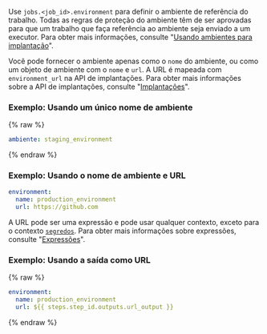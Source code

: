 Use `jobs.<job_id>.environment` para definir o ambiente de referência do trabalho. Todas as regras de proteção do ambiente têm de ser aprovadas para que um trabalho que faça referência ao ambiente seja enviado a um executor. Para obter mais informações, consulte "[Usando ambientes para implantação](/actions/deployment/using-environments-for-deployment)".

Você pode fornecer o ambiente apenas como o `nome` do ambiente, ou como um objeto de ambiente com o `nome` e `url`. A URL é mapeada com `environment_url` na API de implantações. Para obter mais informações sobre a API de implantações, consulte "[Implantações](/rest/reference/repos#deployments)".

### Exemplo: Usando um único nome de ambiente
{% raw %}
```yaml
ambiente: staging_environment
```
{% endraw %}

### Exemplo: Usando o nome de ambiente e URL

```yaml
environment:
  name: production_environment
  url: https://github.com
```

A URL pode ser uma expressão e pode usar qualquer contexto, exceto para o contexto [`segredos`](/actions/learn-github-actions/contexts#contexts). Para obter mais informações sobre expressões, consulte "[Expressões](/actions/learn-github-actions/expressions)".

### Exemplo: Usando a saída como URL
{% raw %}
```yaml
environment:
  name: production_environment
  url: ${{ steps.step_id.outputs.url_output }}
```
{% endraw %}
